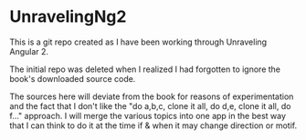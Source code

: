 # UnravelingNg2
This is a git repo created as I have been working through Unraveling Angular 2.

The initial repo was deleted when I realized I had forgotten to ignore the book's downloaded source code.

The sources here will deviate from the book for reasons of experimentation and the fact that I don't like the "do a,b,c, clone it all, do d,e, clone it all, do f..." approach.  I will merge the various topics into one app in the best way that I can think to do it at the time if & when it may change direction or motif.
